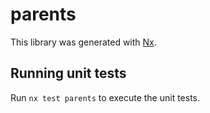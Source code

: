 # parents

This library was generated with [Nx](https://nx.dev).

## Running unit tests

Run `nx test parents` to execute the unit tests.
